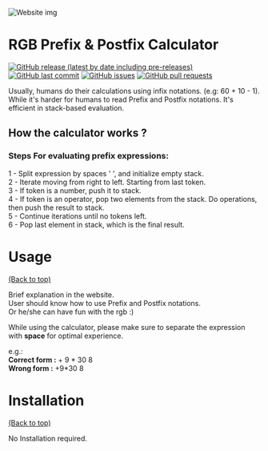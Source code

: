 
![Website img](https://github.com/ramich866/RGB-Prefix-and-Postfix-Calculator/blob/main/images/RGB-P-P-Calculator.png)

# RGB Prefix & Postfix Calculator

[![GitHub release (latest by date including pre-releases)](https://img.shields.io/github/v/release/navendu-pottekkat/awesome-readme?include_prereleases)](https://img.shields.io/github/v/release/navendu-pottekkat/awesome-readme?include_prereleases)
[![GitHub last commit](https://img.shields.io/github/last-commit/navendu-pottekkat/awesome-readme)](https://img.shields.io/github/last-commit/navendu-pottekkat/awesome-readme)
[![GitHub issues](https://img.shields.io/github/issues-raw/navendu-pottekkat/awesome-readme)](https://img.shields.io/github/issues-raw/navendu-pottekkat/awesome-readme)
[![GitHub pull requests](https://img.shields.io/github/issues-pr/navendu-pottekkat/awesome-readme)](https://img.shields.io/github/issues-pr/navendu-pottekkat/awesome-readme)

Usually, humans do their calculations using infix notations. (e.g: 60 + 10 - 1).  
While it's harder for humans to read Prefix and Postfix notations. It's efficient in stack-based evaluation.  

## How the calculator works ?  
### Steps For evaluating prefix expressions:
1 - Split expression by spaces ' ', and initialize empty stack.  
2 - Iterate moving from right to left. Starting from last token.  
3 - If token is a number, push it to stack.  
4 - If token is an operator, pop two elements from the stack. Do operations, then push the result to stack.  
5 - Continue iterations until no tokens left.  
6 - Pop last element in stack, which is the final result.  

# Usage
[(Back to top)](#table-of-contents)

Brief explanation in the website.  
User should know how to use Prefix and Postfix notations.  
Or he/she can have fun with the rgb :)

While using the calculator, please make sure to separate the expression with **space** for optimal experience.  

e.g.:    
 **Correct form :**  + 9 * 30 8  
**Wrong form :** +9*30 8  



# Installation
[(Back to top)](#table-of-contents)

No Installation required.

